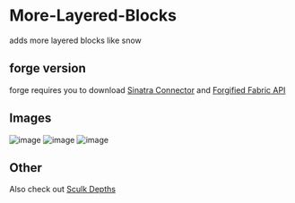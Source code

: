 # More-Layered-Blocks
adds more layered blocks like snow

## forge version
forge requires you to download [Sinatra Connector](https://modrinth.com/mod/connector) and [Forgified Fabric API](https://modrinth.com/mod/forgified-fabric-api)

## Images
![image](https://github.com/warior456/More-Layered-Blocks/assets/66562258/3f289c78-431b-422b-9e16-229b3dfff3e7)
![image](https://github.com/warior456/More-Layered-Blocks/assets/66562258/1061edf4-0c13-4603-a92d-67a795b8b1f8)
![image](https://github.com/warior456/More-Layered-Blocks/assets/66562258/286baeac-f802-4b36-acd2-87f53d7f59b8)


## Other
Also check out [Sculk Depths](https://modrinth.com/mod/sculk-depths)
